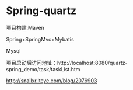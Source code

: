 Spring-quartz
==================

项目构建:Maven

Spring+SpringMvc+Mybatis

Mysql

项目启动后访问地址：http://localhost:8080/quartz-spring_demo/task/taskList.htm

http://snailxr.iteye.com/blog/2076903
